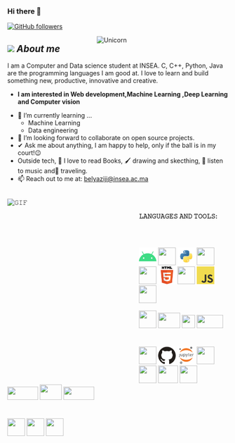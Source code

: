 ### Hi there 👋

<!--
**BoutainaELYAZIJI/BoutainaELYAZIJI** is a ✨ _special_ ✨ repository because its `README.md` (this file) appears on your GitHub profile.

![Visitor](https://visitor-badge.laobi.icu/badge?page_id=BoutainaELYAZIJI.repoName) 
-->
[![GitHub followers](https://img.shields.io/github/followers/BoutainaELYAZIJI.svg?style=social&label=Follow)](https://github.com/BoutainaELYAZIJI?tab=followers)<br/>

<img align="right" width=300px alt="Unicorn" src="https://c.tenor.com/GN73MKBawZYAAAAi/busy-cute.gif" />

## <img src="https://media.giphy.com/media/ObNTw8Uzwy6KQ/giphy.gif" width="30px">&nbsp;***About me***

I am a Computer and Data science student at INSEA. C, C++, Python, Java are the programming languages I am good at. I love to learn and build something new, productive, innovative and creative.
* **I am interested in Web development,Machine Learning ,Deep Learning and Computer vision**
- 🌱 I’m currently learning ...
  - Machine Learning  
  - Data engineering
- 👯 I’m looking forward to collaborate on open source projects.
- ✔ Ask me about anything, I am happy to help, only if the ball is in my court!😉<br>
- Outside tech, 📖 I love to read Books, 🖌️ drawing and skecthing, 🎵 listen to music and🌴 traveling.
- 📫 Reach out to me at: <a href="belyaziji@insea.ac.ma">belyaziji@insea.ac.ma</a>


<br/>

<img align="left" height="400px" width="300px" alt="𝙶𝙸𝙵" src="https://camo.githubusercontent.com/3b7c592ede97b6138ffd4b1cc1541c2f3b11fd39/687474703a2f2f33312e6d656469612e74756d626c722e636f6d2f31376665613932306666333665663466356238373764353231366137616164392f74756d626c725f6d6f39786a65387a5a34317163626975666f315f313238302e676966"/>
<br/>

**𝙻𝙰𝙽𝙶𝚄𝙰𝙶𝙴𝚂 𝙰𝙽𝙳 𝚃𝙾𝙾𝙻𝚂:**  

<br/>
<br/>


<code><img height="40" width="40" src="https://raw.githubusercontent.com/github/explore/80688e429a7d4ef2fca1e82350fe8e3517d3494d/topics/android/android.png"></code>
<code><img height="40" width="40" src="https://images.vexels.com/media/users/3/166401/isolated/preview/b82aa7ac3f736dd78570dd3fa3fa9e24-java-programming-language-icon-by-vexels.png"></code>
<code><img height="40" width="40" src="https://raw.githubusercontent.com/github/explore/80688e429a7d4ef2fca1e82350fe8e3517d3494d/topics/python/python.png"></code>
<code><img height="40" width="40" src="https://www.naveedashfaq.me/img/c++.png"></code>
<code><img height="40" width="40" src="https://cdn.iconscout.com/icon/free/png-512/c-programming-569564.png"></code>
<code><img height="40" width="40" src="https://raw.githubusercontent.com/github/explore/80688e429a7d4ef2fca1e82350fe8e3517d3494d/topics/html/html.png"></code>
<code><img height="40" width="40" src="https://cdn.iconscout.com/icon/free/png-256/css-131-722685.png"></code>
<code><img height="40" width="40" src="https://raw.githubusercontent.com/github/explore/80688e429a7d4ef2fca1e82350fe8e3517d3494d/topics/javascript/javascript.png"></code>
<code><img height="40" width="40" src="https://user-images.githubusercontent.com/25181517/223639822-2a01e63a-a7f9-4a39-8930-61431541bc06.png"></code>

<code><img height="40" width="40" src="https://user-images.githubusercontent.com/25181517/192107004-2d2fff80-d207-4916-8a3e-130fee5ee495.png"></code>
<code><img height="35" width="50" src="https://img.shields.io/badge/R-276DC3?style=for-the-badge&logo=r&logoColor=white"></code>
<code><img height="30" width="30" src="https://upload.wikimedia.org/wikipedia/commons/thumb/5/53/OpenCV_Logo_with_text.png/487px-OpenCV_Logo_with_text.png"></code>
<code><img height="30" width="60" src="https://upload.wikimedia.org/wikipedia/commons/thumb/d/de/AirflowLogo.png/1200px-AirflowLogo.png"></code>



#

<code><img height="40" width="40" src="https://upload.wikimedia.org/wikipedia/commons/thumb/3/3f/Git_icon.svg/1024px-Git_icon.svg.png"></code>
<code><img height="40" width="40" src="https://raw.githubusercontent.com/github/explore/80688e429a7d4ef2fca1e82350fe8e3517d3494d/topics/github-api/github-api.png"></code>
<code><img height="40" width="40" src="https://raw.githubusercontent.com/github/explore/80688e429a7d4ef2fca1e82350fe8e3517d3494d/topics/jupyter-notebook/jupyter-notebook.png"></code>
<code><img height="40" width="40" src="https://user-images.githubusercontent.com/25181517/192108891-d86b6220-e232-423a-bf5f-90903e6887c3.png"></code>
<code><img height="40" width="40" src="https://user-images.githubusercontent.com/25181517/192108892-6e9b5cdf-4e35-4a70-ad9a-801a93a07c1c.png"></code>
<code><img height="40" width="45"  src="https://logos-world.net/wp-content/uploads/2022/02/Microsoft-Power-BI-Symbol.png"></code>
<code><img height="40" width="40" src="https://brandslogos.com/wp-content/uploads/images/large/arduino-logo-1.png"></code>
<code><img height="30" width="70"  src="https://img.shields.io/badge/PyCharm-000000.svg?&style=for-the-badge&logo=PyCharm&logoColor=white"></code>
<code><img height="35" width="50"  src="https://upload.wikimedia.org/wikipedia/commons/thumb/d/d0/Google_Colaboratory_SVG_Logo.svg/1280px-Google_Colaboratory_SVG_Logo.svg.png"></code>
<code><img height="30" width="70"  src="https://img.shields.io/badge/IntelliJ_IDEA-000000.svg?style=for-the-badge&logo=intellij-idea&logoColor=white"></code>


#

<code><img height="40" width="40" src="https://user-images.githubusercontent.com/25181517/117208740-bfb78400-adf5-11eb-97bb-09072b6bedfc.png"></code>
<code><img height="40" width="40" src="https://user-images.githubusercontent.com/25181517/117208736-bdedc080-adf5-11eb-912f-61c7d43705f6.png"></code>
<code><img height="40" width="40" src="https://user-images.githubusercontent.com/25181517/183896128-ec99105a-ec1a-4d85-b08b-1aa1620b2046.png"></code>


